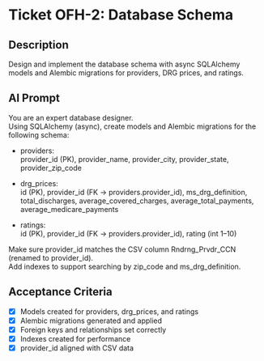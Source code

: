 # Ticket OFH-2: Database Schema

## Description
Design and implement the database schema with async SQLAlchemy models and Alembic migrations for providers, DRG prices, and ratings.

## AI Prompt
You are an expert database designer.  
Using SQLAlchemy (async), create models and Alembic migrations for the following schema:

- providers:  
  provider_id (PK), provider_name, provider_city, provider_state, provider_zip_code  

- drg_prices:  
  id (PK), provider_id (FK -> providers.provider_id), ms_drg_definition,  
  total_discharges, average_covered_charges, average_total_payments, average_medicare_payments  

- ratings:  
  id (PK), provider_id (FK -> providers.provider_id), rating (int 1–10)  

Make sure provider_id matches the CSV column Rndrng_Prvdr_CCN (renamed to provider_id).  
Add indexes to support searching by zip_code and ms_drg_definition.  

## Acceptance Criteria
- [x] Models created for providers, drg_prices, and ratings  
- [x] Alembic migrations generated and applied  
- [x] Foreign keys and relationships set correctly  
- [x] Indexes created for performance  
- [x] provider_id aligned with CSV data  
